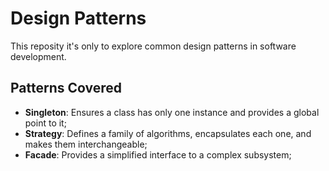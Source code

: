 # Design Patterns

This reposity it's only to explore common design patterns in software development.

## Patterns Covered

- **Singleton**: Ensures a class has only one instance and provides a global point to it;
- **Strategy**: Defines a family of algorithms, encapsulates each one, and makes them interchangeable;
- **Facade**: Provides a simplified interface to a complex subsystem;
